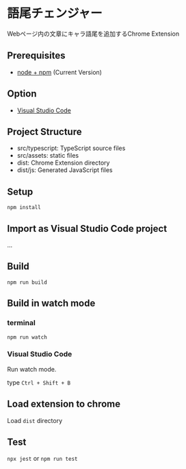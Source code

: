 # 語尾チェンジャー

Webページ内の文章にキャラ語尾を追加するChrome Extension

## Prerequisites

* [node + npm](https://nodejs.org/) (Current Version)

## Option

* [Visual Studio Code](https://code.visualstudio.com/)


## Project Structure

* src/typescript: TypeScript source files
* src/assets: static files
* dist: Chrome Extension directory
* dist/js: Generated JavaScript files

## Setup

```
npm install
```

## Import as Visual Studio Code project

...

## Build

```
npm run build
```

## Build in watch mode

### terminal

```
npm run watch
```

### Visual Studio Code

Run watch mode.

type `Ctrl + Shift + B`

## Load extension to chrome

Load `dist` directory

## Test
`npx jest` or `npm run test`
